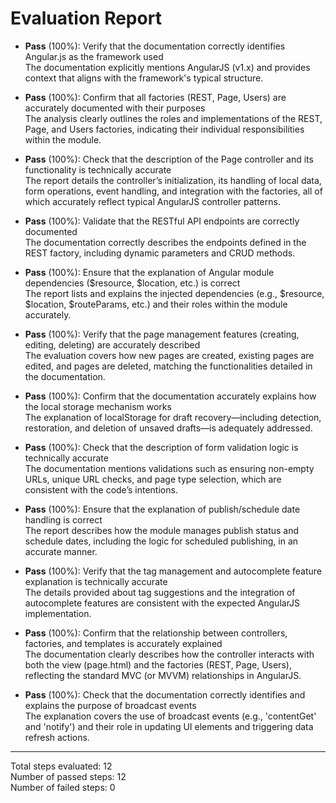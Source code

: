 # Evaluation Report

- **Pass** (100%): Verify that the documentation correctly identifies Angular.js as the framework used  
  The documentation explicitly mentions AngularJS (v1.x) and provides context that aligns with the framework's typical structure.

- **Pass** (100%): Confirm that all factories (REST, Page, Users) are accurately documented with their purposes  
  The analysis clearly outlines the roles and implementations of the REST, Page, and Users factories, indicating their individual responsibilities within the module.

- **Pass** (100%): Check that the description of the Page controller and its functionality is technically accurate  
  The report details the controller’s initialization, its handling of local data, form operations, event handling, and integration with the factories, all of which accurately reflect typical AngularJS controller patterns.

- **Pass** (100%): Validate that the RESTful API endpoints are correctly documented  
  The documentation correctly describes the endpoints defined in the REST factory, including dynamic parameters and CRUD methods.

- **Pass** (100%): Ensure that the explanation of Angular module dependencies ($resource, $location, etc.) is correct  
  The report lists and explains the injected dependencies (e.g., $resource, $location, $routeParams, etc.) and their roles within the module accurately.

- **Pass** (100%): Verify that the page management features (creating, editing, deleting) are accurately described  
  The evaluation covers how new pages are created, existing pages are edited, and pages are deleted, matching the functionalities detailed in the documentation.

- **Pass** (100%): Confirm that the documentation accurately explains how the local storage mechanism works  
  The explanation of localStorage for draft recovery—including detection, restoration, and deletion of unsaved drafts—is adequately addressed.

- **Pass** (100%): Check that the description of form validation logic is technically accurate  
  The documentation mentions validations such as ensuring non-empty URLs, unique URL checks, and page type selection, which are consistent with the code’s intentions.

- **Pass** (100%): Ensure that the explanation of publish/schedule date handling is correct  
  The report describes how the module manages publish status and schedule dates, including the logic for scheduled publishing, in an accurate manner.

- **Pass** (100%): Verify that the tag management and autocomplete feature explanation is technically accurate  
  The details provided about tag suggestions and the integration of autocomplete features are consistent with the expected AngularJS implementation.

- **Pass** (100%): Confirm that the relationship between controllers, factories, and templates is accurately explained  
  The documentation clearly describes how the controller interacts with both the view (page.html) and the factories (REST, Page, Users), reflecting the standard MVC (or MVVM) relationships in AngularJS.

- **Pass** (100%): Check that the documentation correctly identifies and explains the purpose of broadcast events  
  The explanation covers the use of broadcast events (e.g., 'contentGet' and 'notify') and their role in updating UI elements and triggering data refresh actions.

---

Total steps evaluated: 12  
Number of passed steps: 12  
Number of failed steps: 0